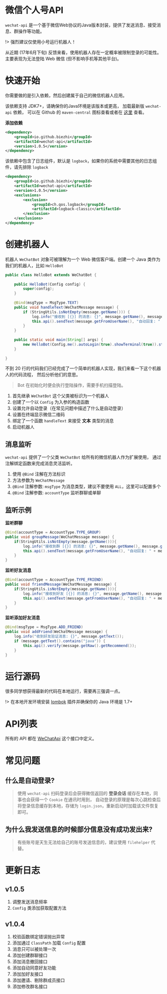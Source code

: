# 微信个人号API

`wechat-api` 是一个基于微信Web协议的Java版本封装，提供了发送消息、接受消息、群操作等功能。

!> 强烈建议仅使用小号运行机器人！

从近期 (17年6月下旬) 反馈来看，使用机器人存在一定概率被限制登录的可能性。
主要表现为无法登陆 Web 微信 (但不影响手机等其他平台)。

# 快速开始

你需要做的是引入依赖，然后创建属于自己的微信机器人应用。

该依赖支持 JDK7+，请确保你的Java环境是该版本或更高， 加载最新版 `wechat-api` 依赖，
可以在 Github 的 `maven-central` 图标查看或者在 [这里](http://search.maven.org/#search%7Cga%7C1%7Cwechat-api ":target=_blank") 查看。

**添加依赖**

```xml
<dependency>
    <groupId>io.github.biezhi</groupId>
    <artifactId>wechat-api</artifactId>
    <version>1.0.5</version>
</dependency>
```

该依赖中包含了日志组件，默认是 `logback`，如果你的系统中需要其他的日志组件，请先排除 `logback`

```xml
<dependency>
    <groupId>io.github.biezhi</groupId>
    <artifactId>wechat-api</artifactId>
    <version>1.0.5</version>
    <exclusions>
        <exclusion>
            <groupId>ch.qos.logback</groupId>
            <artifactId>logback-classic</artifactId>
        </exclusion>
    </exclusions>
</dependency>
```

# 创建机器人

机器人 `WeChatBot` 对象可被理解为一个 Web 微信客户端。创建一个 Java 类作为我们的机器人，比如 `HelloBot`

```java
public class HelloBot extends WeChatBot {
    
    public HelloBot(Config config) {
        super(config);
    }
    
    @Bind(msgType = MsgType.TEXT)
    public void handleText(WeChatMessage message) {
        if (StringUtils.isNotEmpty(message.getName())) {
            log.info("接收到 [{}] 的消息: {}", message.getName(), message.getText());
            this.api().sendText(message.getFromUserName(), "自动回复: " + message.getText());
        }
    }
    
    public static void main(String[] args) {
        new HelloBot(Config.me().autoLogin(true).showTerminal(true)).start();
    }
    
}
```

不到 20 行的代码我们已经完成了一个简单的机器人实现，我们来看一下这个机器人的代码流程，
然后分析他们的意思。

> Bot 在初始化时便会执行登陆操作，需要手机扫描登陆。

1. 首先继承 `WeChatBot` 这个父类被标识为一个机器人
2. 创建了一个以 `Config` 为入参的构造函数
3. 设置允许自动登录（在常见问题中描述了什么是自动登录）
4. 设置在终端显示微信二维码
5. 绑定了一个函数 `handleText` 来接受 **文本** 类型的消息
6. 启动机器人

## 消息监听

`wechat-api` 提供了一个父类 `WeChatBot` 给所有的微信机器人作为扩展使用，
通过注解绑定函数来完成消息灵活监听。

1. 使用 `@Bind` 注解在方法标识
2. 方法参数为 `WeChatMessage`
3. `@Bind` 注解参数: `msgType` 为消息类型，建议不要使用 `ALL`，这里可以配置多个
4. `@Bind` 注解参数: `accountType` 监听群聊或单聊

## 监听示例

**监听群聊**

```java
@Bind(accountType = AccountType.TYPE_GROUP)
public void groupMessage(WeChatMessage message) {
    if(StringUtils.isNotEmpty(message.getName())){
        log.info("接收到群 [{}] 的消息: {}", message.getName(), message.getText());
        this.api().sendText(message.getFromUserName(), "自动回复: " + message.getText());
    }
}
```

**监听好友消息**

```java
@Bind(accountType = AccountType.TYPE_FRIEND)
public void friendMessage(WeChatMessage message) {
    if(StringUtils.isNotEmpty(message.getName())){
        log.info("接收到好友 [{}] 的消息: {}", message.getName(), message.getText());
        this.api().sendText(message.getFromUserName(), "自动回复: " + message.getText());
    }
}
```

**监听添加好友消息**

```java
@Bind(msgType = MsgType.ADD_FRIEND)
public void addFriend(WeChatMessage message) {
    log.info("收到好友验证消息: {}", message.getText());
    if (message.getText().contains("java")) {
        this.api().verify(message.getRaw().getRecommend());
    }
}
```

# 运行源码

很多同学想获得最新的代码在本地运行，需要再三强调一点。

!> 在本地开发环境安装 [lombok](https://projectlombok.org/ ":target=_blank") 插件并确保你的 Java 环境是 1.7+

# API列表

所有的 API 都在 [WeChatApi](https://github.com/biezhi/wechat-api/blob/master/src/main/java/io/github/biezhi/wechat/api/WeChatApi.java ":target=_blank") 这个接口中定义。

# 常见问题

## 什么是自动登录?

> 使用 `wechat-api` 扫码登录后会获得微信返回的 **登录会话** 缓存在本地，同事也会获得一个 `Cookie` 在通讯时用到，
> 自动登录的原理是每次心跳检查后将登录信息缓存到本地，存储为 `login.json`，重新启动时加载该文件恢复即可。

## 为什么我发送信息的时候部分信息没有成功发出来?

> 有些账号是天生无法给自己的账号发送信息的，建议使用 `filehelper` 代替。

# 更新日志

## v1.0.5

1. 调整发送消息频率
2. `Config` 类添加获取配置方法

## v1.0.4

1. 校验函数绑定错误抛出异常
2. 添加通过 `ClassPath` 加载 `Config` 配置
3. 消息只可以被处理一次
5. 添加创建群聊接口
6. 添加消息撤回接口
7. 添加自动同意好友功能
8. 添加加好友接口
9. 添加邀请、剔除群成员接口
10. 添加修改群名接口
